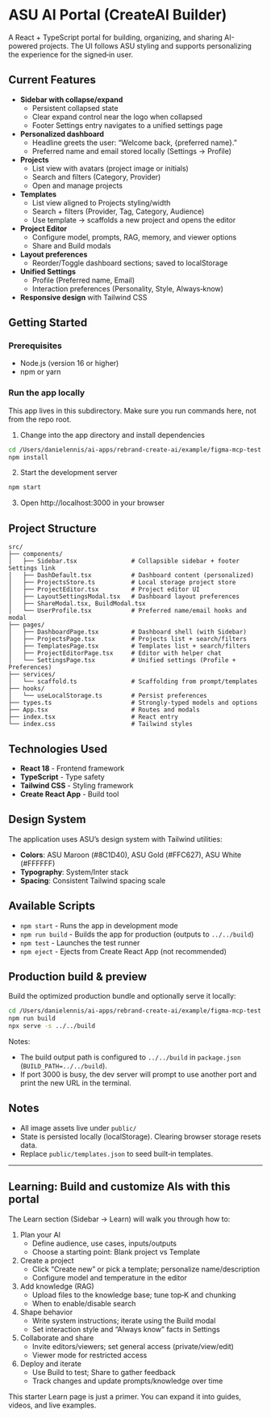 # ASU AI Portal (CreateAI Builder)

A React + TypeScript portal for building, organizing, and sharing AI-powered projects. The UI follows ASU styling and supports personalizing the experience for the signed‑in user.

## Current Features

- **Sidebar with collapse/expand**
  - Persistent collapsed state
  - Clear expand control near the logo when collapsed
  - Footer Settings entry navigates to a unified settings page
- **Personalized dashboard**
  - Headline greets the user: “Welcome back, {preferred name}.”
  - Preferred name and email stored locally (Settings → Profile)
- **Projects**
  - List view with avatars (project image or initials)
  - Search and filters (Category, Provider)
  - Open and manage projects
- **Templates**
  - List view aligned to Projects styling/width
  - Search + filters (Provider, Tag, Category, Audience)
  - Use template → scaffolds a new project and opens the editor
- **Project Editor**
  - Configure model, prompts, RAG, memory, and viewer options
  - Share and Build modals
- **Layout preferences**
  - Reorder/Toggle dashboard sections; saved to localStorage
- **Unified Settings**
  - Profile (Preferred name, Email)
  - Interaction preferences (Personality, Style, Always‑know)
- **Responsive design** with Tailwind CSS

## Getting Started

### Prerequisites

- Node.js (version 16 or higher)
- npm or yarn

### Run the app locally

This app lives in this subdirectory. Make sure you run commands here, not from the repo root.

1) Change into the app directory and install dependencies
```bash
cd /Users/danielennis/ai-apps/rebrand-create-ai/example/figma-mcp-test
npm install
```

2) Start the development server
```bash
npm start
```

3) Open http://localhost:3000 in your browser

## Project Structure

```
src/
├── components/
│   ├── Sidebar.tsx               # Collapsible sidebar + footer Settings link
│   ├── DashDefault.tsx           # Dashboard content (personalized)
│   ├── ProjectsStore.ts          # Local storage project store
│   ├── ProjectEditor.tsx         # Project editor UI
│   ├── LayoutSettingsModal.tsx   # Dashboard layout preferences
│   ├── ShareModal.tsx, BuildModal.tsx
│   └── UserProfile.tsx           # Preferred name/email hooks and modal
├── pages/
│   ├── DashboardPage.tsx         # Dashboard shell (with Sidebar)
│   ├── ProjectsPage.tsx          # Projects list + search/filters
│   ├── TemplatesPage.tsx         # Templates list + search/filters
│   ├── ProjectEditorPage.tsx     # Editor with helper chat
│   └── SettingsPage.tsx          # Unified settings (Profile + Preferences)
├── services/
│   └── scaffold.ts               # Scaffolding from prompt/templates
├── hooks/
│   └── useLocalStorage.ts        # Persist preferences
├── types.ts                      # Strongly-typed models and options
├── App.tsx                       # Routes and modals
├── index.tsx                     # React entry
└── index.css                     # Tailwind styles
```

## Technologies Used

- **React 18** - Frontend framework
- **TypeScript** - Type safety
- **Tailwind CSS** - Styling framework
- **Create React App** - Build tool

## Design System

The application uses ASU’s design system with Tailwind utilities:
- **Colors**: ASU Maroon (#8C1D40), ASU Gold (#FFC627), ASU White (#FFFFFF)
- **Typography**: System/Inter stack
- **Spacing**: Consistent Tailwind spacing scale

## Available Scripts

- `npm start` - Runs the app in development mode
- `npm run build` - Builds the app for production (outputs to `../../build`)
- `npm test` - Launches the test runner
- `npm eject` - Ejects from Create React App (not recommended)

## Production build & preview

Build the optimized production bundle and optionally serve it locally:

```bash
cd /Users/danielennis/ai-apps/rebrand-create-ai/example/figma-mcp-test
npm run build
npx serve -s ../../build
```

Notes:
- The build output path is configured to `../../build` in `package.json` (`BUILD_PATH=../../build`).
- If port 3000 is busy, the dev server will prompt to use another port and print the new URL in the terminal.

## Notes

- All image assets live under `public/`
- State is persisted locally (localStorage). Clearing browser storage resets data.
- Replace `public/templates.json` to seed built‑in templates.

---

## Learning: Build and customize AIs with this portal

The Learn section (Sidebar → Learn) will walk you through how to:

1. Plan your AI
   - Define audience, use cases, inputs/outputs
   - Choose a starting point: Blank project vs Template
2. Create a project
   - Click “Create new” or pick a template; personalize name/description
   - Configure model and temperature in the editor
3. Add knowledge (RAG)
   - Upload files to the knowledge base; tune top‑K and chunking
   - When to enable/disable search
4. Shape behavior
   - Write system instructions; iterate using the Build modal
   - Set interaction style and “Always know” facts in Settings
5. Collaborate and share
   - Invite editors/viewers; set general access (private/view/edit)
   - Viewer mode for restricted access
6. Deploy and iterate
   - Use Build to test; Share to gather feedback
   - Track changes and update prompts/knowledge over time

This starter Learn page is just a primer. You can expand it into guides, videos, and live examples.